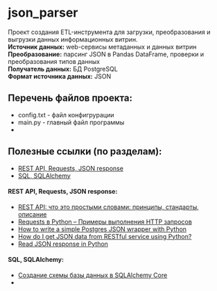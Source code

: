 # json_parser
Проект создания ETL-инструмента для загрузки, преобразования и выгрузки данных информационных витрин.<br>
**Источник данных:** web-сервисы метаданных и данных витрин<br>
**Преобразование:** парсинг JSON в Pandas DataFrame, проверки и преобразования типов данных<br>
**Получатель данных:** БД PostgreSQL<br>
**Формат источника данных:** JSON

## Перечень файлов проекта:
*   config.txt - файл конфигрурации
*   main.py - главный файл программы
*   

## Полезные ссылки (по разделам):
*   [REST API, Requests, JSON response](#requests)
*   [SQL, SQLAlchemy](#db)



#### REST API, Requests, JSON response:<a name="request"></a>
*   [REST API: что это простыми словами: принципы, стандарты, описание](https://boodet.online/reastapi)
*   [Requests в Python – Примеры выполнения HTTP запросов](https://python-scripts.com/requests)
*   [How to write a simple Postgres JSON wrapper with Python](https://levelup.gitconnected.com/how-to-write-a-simple-postgres-json-wrapper-with-python-ef09572daa66)
*   [How do I get JSON data from RESTful service using Python?](https://stackoverflow.com/questions/7750557/how-do-i-get-json-data-from-restful-service-using-python)
*   [Read JSON response in Python](https://stackoverflow.com/questions/33282067/read-json-response-in-python)

#### SQL, SQLAlchemy:<a name="db"></a>
*   [Создание схемы базы данных в SQLAlchemy Core](https://pythonru.com/biblioteki/shemy-sqlalchemy-core)
*   

